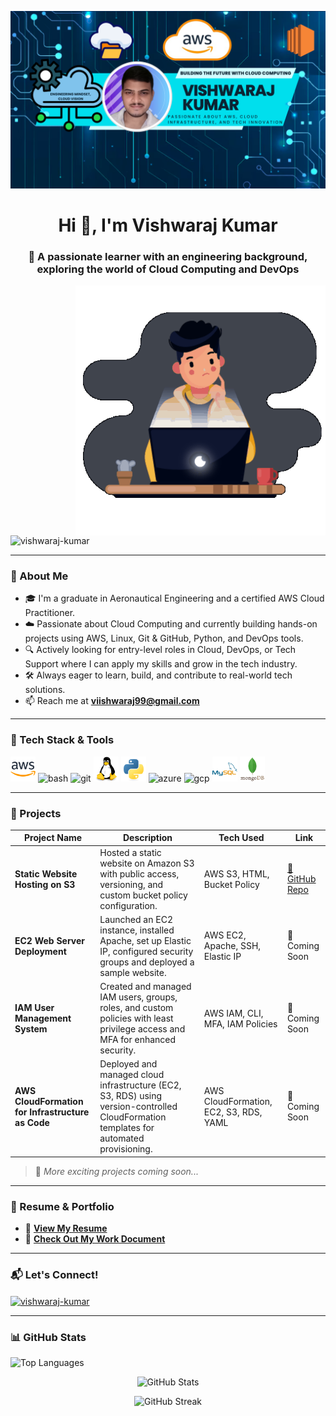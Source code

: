 ![GitHub Banner](https://github.com/vishwaraj-kumar/vishwaraj-kumar/blob/main/GitHub%20Banner.png)

<h1 align="center">Hi 👋, I'm Vishwaraj Kumar</h1>
<h3 align="center">🚀 A passionate learner with an engineering background, exploring the world of Cloud Computing and DevOps</h3>

<img align="right" src="Coder.gif" alt="Coder Gif Image" width="400">

<p align="left"> 
  <img src="https://komarev.com/ghpvc/?username=vishwaraj-kumar&label=Profile%20views&color=0e75b6&style=flat" alt="vishwaraj-kumar" />
</p>

---

### 🚀 About Me

- 🎓 I'm a graduate in Aeronautical Engineering and a certified AWS Cloud Practitioner.
- ☁️ Passionate about Cloud Computing and currently building hands-on projects using AWS, Linux, Git & GitHub, Python, and DevOps tools.
- 🔍 Actively looking for entry-level roles in Cloud, DevOps, or Tech Support where I can apply my skills and grow in the tech industry.
- 🛠️ Always eager to learn, build, and contribute to real-world tech solutions.
- 📫 Reach me at **viishwaraj99@gmail.com**

---

### 🧰 Tech Stack & Tools
<p align="left">
  <img src="https://raw.githubusercontent.com/devicons/devicon/master/icons/amazonwebservices/amazonwebservices-original-wordmark.svg" alt="aws" width="40" height="40"/>
  <img src="https://www.vectorlogo.zone/logos/gnu_bash/gnu_bash-icon.svg" alt="bash" width="40" height="40"/>
  <img src="https://www.vectorlogo.zone/logos/git-scm/git-scm-icon.svg" alt="git" width="40" height="40"/>
  <img src="https://raw.githubusercontent.com/devicons/devicon/master/icons/linux/linux-original.svg" alt="linux" width="40" height="40"/>
  <img src="https://raw.githubusercontent.com/devicons/devicon/master/icons/python/python-original.svg" alt="python" width="40" height="40"/>
  <img src="https://www.vectorlogo.zone/logos/microsoft_azure/microsoft_azure-icon.svg" alt="azure" width="40" height="40"/>
  <img src="https://www.vectorlogo.zone/logos/google_cloud/google_cloud-icon.svg" alt="gcp" width="40" height="40"/>
  <img src="https://raw.githubusercontent.com/devicons/devicon/master/icons/mysql/mysql-original-wordmark.svg" alt="mysql" width="40" height="40"/>
  <img src="https://raw.githubusercontent.com/devicons/devicon/master/icons/mongodb/mongodb-original-wordmark.svg" alt="mongodb" width="40" height="40"/>
</p>

---

### 🧠 Projects

| Project Name | Description | Tech Used | Link |
|--------------|-------------|-----------|------|
| **Static Website Hosting on S3** | Hosted a static website on Amazon S3 with public access, versioning, and custom bucket policy configuration. | AWS S3, HTML, Bucket Policy | [🔗 GitHub Repo](https://github.com/vishwaraj-kumar/aws-s3-static-website-hosting) |
| **EC2 Web Server Deployment** | Launched an EC2 instance, installed Apache, set up Elastic IP, configured security groups and deployed a sample website. | AWS EC2, Apache, SSH, Elastic IP | 🚧 Coming Soon |
| **IAM User Management System** | Created and managed IAM users, groups, roles, and custom policies with least privilege access and MFA for enhanced security. | AWS IAM, CLI, MFA, IAM Policies | 🚧 Coming Soon |
| **AWS CloudFormation for Infrastructure as Code** | Deployed and managed cloud infrastructure (EC2, S3, RDS) using version-controlled CloudFormation templates for automated provisioning. | AWS CloudFormation, EC2, S3, RDS, YAML | 🚧 Coming Soon |

> 📌 *More exciting projects coming soon...*

---

### 📄 Resume & Portfolio

- 🔗 [**View My Resume**](https://drive.google.com/file/d/1CJWnYY-ZkDYeyAULhP53-vIkRce7xHg0/view?usp=drive_link)
- 🎯 [**Check Out My Work Document**](https://drive.google.com/drive/folders/1ZKGNHpDg2abriMsUlqO4X9jfoaSDJs7w?usp=drive_link)

---

### 📬 Let's Connect!

<a href="https://linkedin.com/in/vishwaraj-kumar" target="blank">
  <img align="center" src="https://raw.githubusercontent.com/rahuldkjain/github-profile-readme-generator/master/src/images/icons/Social/linked-in-alt.svg" alt="vishwaraj-kumar" height="30" width="40" />
</a>

---

### 📊 GitHub Stats

<p align="left">
  <img src="https://github-readme-stats.vercel.app/api/top-langs?username=vishwaraj-kumar&show_icons=true&locale=en&layout=compact" alt="Top Languages" />
</p>
<p align="center">
  <img src="https://github-readme-stats.vercel.app/api?username=vishwaraj-kumar&show_icons=true&locale=en" alt="GitHub Stats" />
</p>
<p align="center">
  <img src="https://github-readme-streak-stats.herokuapp.com/?user=vishwaraj-kumar" alt="GitHub Streak" />
</p>
